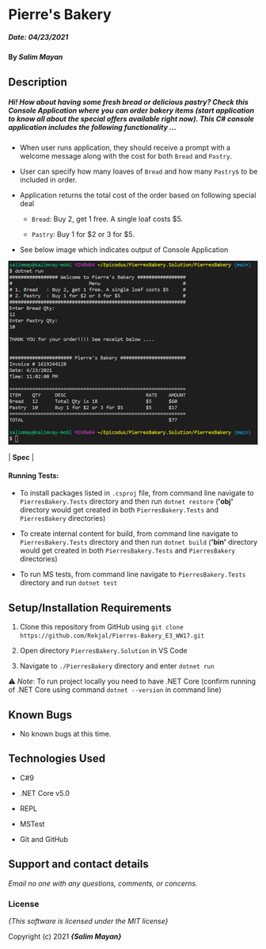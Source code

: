 
# Pierre's Bakery

##### Date: **04/23/2021**

#### By **_Salim Mayan_**

## Description

##### Hi! How about having some fresh bread or delicious pastry? Check this Console Application where you can order bakery items (start application to know all about the special offers available right now). This C# console application includes the following functionality ...

-  When user runs application, they should receive a prompt with a welcome message along with the cost for both `Bread` and `Pastry`.

-  User can specify how many loaves of `Bread` and how many `Pastry`s to be included in order.

-  Application returns the total cost of the order based on following special deal

	-  `Bread`: Buy 2, get 1 free. A single loaf costs $5.

	-  `Pastry`: Buy 1 for \$2 or 3 for $5.

-  See below image which indicates output of Console Application

![Image of Console when order is placed](./assets/images/PrintScreenShot_CompletedOrder.png)

| **Spec** |

#### Running Tests:

-  To install packages listed in `.csproj` file, from command line navigate to `PierresBakery.Tests`  directory and then run  `dotnet restore` (**'obj'** directory would get created in both `PierresBakery.Tests`  and  `PierresBakery`  directories)

-  To create internal content for build, from command line navigate to `PierresBakery.Tests`  directory and then run  `dotnet build` (**'bin'** directory would get created in both `PierresBakery.Tests`  and  `PierresBakery`  directories)

-  To run MS tests, from command line navigate to `PierresBakery.Tests` directory and run `dotnet test`



## Setup/Installation Requirements

1. Clone this repository from GitHub using `git clone https://github.com/Rekjal/Pierres-Bakery_E3_WW17.git`

2. Open directory `PierresBakery.Solution` in VS Code

3. Navigate to `./PierresBakery` directory and enter `dotnet run`

⚠️  *Note*: To run project locally you need to have .NET Core (confirm running of .NET Core using command `dotnet --version` in command line)

## Known Bugs

* No known bugs at this time.

## Technologies Used

* C#9

* .NET Core v5.0

* REPL

* MSTest

* Git and GitHub

## Support and contact details

_Email no one with any questions, comments, or concerns._

### License

*{This software is licensed under the MIT license}*

Copyright (c) 2021 **_{Salim Mayan}_**